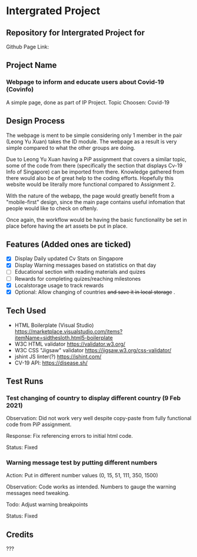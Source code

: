 # Intergrated Project
## Repository for Intergrated Project for 
Github Page Link:
## Project Name
### Webpage to inform and educate users about Covid-19 (Covinfo)
A simple page, done as part of IP Project. Topic Choosen: Covid-19

## Design Process
The webpage is ment to be simple considering only 1 member in the pair (Leong Yu Xuan) takes the ID module. The webpage as a result is very simple compared to what the other groups are doing.

Due to Leong Yu Xuan having a PiP assignment that covers a similar topic, some of the code from there (specifically the section that displays Cv-19 Info of Singapore) can be imported from there. Knowledge gathered from there would also be of great help to the coding efforts. Hopefully this website would be literally more functional compared to Assignment 2.

With the nature of the webapp, the page would greatly benefit from a "mobile-first" design, since the main page contains useful infomation that people would like to check on oftenly.

Once again, the workflow would be having the basic functionality be set in place before having the art assets be put in place.
## Features (Added ones are ticked)
- [x] Display Daily updated Cv Stats on Singapore
- [x] Display Warning messages based on statistics on that day
- [ ] Educational section with reading materials and quizes
- [ ] Rewards for completing quizes/reaching milestones
- [x] Localstorage usage to track rewards
- [x] Optional: Allow changing of countries ~~and save it in local storage~~ .
## Tech Used
* HTML Boilerplate (Visual Studio) https://marketplace.visualstudio.com/items?itemName=sidthesloth.html5-boilerplate
* W3C HTML validator https://validator.w3.org/
* W3C CSS "Jigsaw" validator https://jigsaw.w3.org/css-validator/
* jshint JS linter(?) https://jshint.com/
* CV-19 API: https://disease.sh/
## Test Runs

### Test changing of country to display different country (9 Feb 2021)
Observation: Did not work very well despite copy-paste from fully functional code from PiP assignment. 

Response: Fix referencing errors to initial html code. 

Status: Fixed

### Warning message test by putting different numbers
Action: Put in different number values (0, 15, 51, 111, 350, 1500)

Observation: Code works as intended. Numbers to gauge the warning messages need tweaking.

Todo: Adjust warning breakpoints

Status: Fixed

## Credits
???

